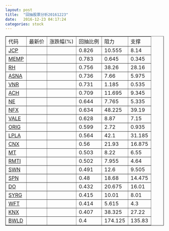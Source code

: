 ```yaml
---
layout: post
title:  "回抽股票分析20161223"
date:   2016-12-23 04:17:24
categories: stock
---
```

<script type="text/javascript">
var stockList = []
stockList.push('gb_jcp');
stockList.push('gb_memp');
stockList.push('gb_rh');
stockList.push('gb_asna');
stockList.push('gb_vnr');
stockList.push('gb_ach');
stockList.push('gb_ne');
stockList.push('gb_nfx');
stockList.push('gb_vale');
stockList.push('gb_orig');
stockList.push('gb_lpla');
stockList.push('gb_cnx');
stockList.push('gb_mt');
stockList.push('gb_rmti');
stockList.push('gb_swn');
stockList.push('gb_spn');
stockList.push('gb_do');
stockList.push('gb_syrg');
stockList.push('gb_wft');
stockList.push('gb_knx');
stockList.push('gb_bwld');
</script>
<table border="1">
 <tr>
 <td>代码</td>
 <td>最新价</td>
 <td>涨跌幅(%)</td>
 <td>回抽比例</td>
 <td>阻力</td>
 <td>支撑</td>
</tr>
  <tr id="jcp">
  <td><a href="http://stock.finance.sina.com.cn/usstock/quotes/JCP.html" target="_blank">JCP</a></td><td></td><td></td><td>0.826</td><td>10.555</td><td>8.14</td></tr>
  <tr id="memp">
  <td><a href="http://stock.finance.sina.com.cn/usstock/quotes/MEMP.html" target="_blank">MEMP</a></td><td></td><td></td><td>0.783</td><td>0.645</td><td>0.345</td></tr>
  <tr id="rh">
  <td><a href="http://stock.finance.sina.com.cn/usstock/quotes/RH.html" target="_blank">RH</a></td><td></td><td></td><td>0.756</td><td>38.26</td><td>28.16</td></tr>
  <tr id="asna">
  <td><a href="http://stock.finance.sina.com.cn/usstock/quotes/ASNA.html" target="_blank">ASNA</a></td><td></td><td></td><td>0.736</td><td>7.66</td><td>5.975</td></tr>
  <tr id="vnr">
  <td><a href="http://stock.finance.sina.com.cn/usstock/quotes/VNR.html" target="_blank">VNR</a></td><td></td><td></td><td>0.731</td><td>1.185</td><td>0.535</td></tr>
  <tr id="ach">
  <td><a href="http://stock.finance.sina.com.cn/usstock/quotes/ACH.html" target="_blank">ACH</a></td><td></td><td></td><td>0.709</td><td>11.695</td><td>9.345</td></tr>
  <tr id="ne">
  <td><a href="http://stock.finance.sina.com.cn/usstock/quotes/NE.html" target="_blank">NE</a></td><td></td><td></td><td>0.644</td><td>7.765</td><td>5.335</td></tr>
  <tr id="nfx">
  <td><a href="http://stock.finance.sina.com.cn/usstock/quotes/NFX.html" target="_blank">NFX</a></td><td></td><td></td><td>0.634</td><td>48.225</td><td>39.19</td></tr>
  <tr id="vale">
  <td><a href="http://stock.finance.sina.com.cn/usstock/quotes/VALE.html" target="_blank">VALE</a></td><td></td><td></td><td>0.628</td><td>8.87</td><td>7.15</td></tr>
  <tr id="orig">
  <td><a href="http://stock.finance.sina.com.cn/usstock/quotes/ORIG.html" target="_blank">ORIG</a></td><td></td><td></td><td>0.599</td><td>2.72</td><td>0.935</td></tr>
  <tr id="lpla">
  <td><a href="http://stock.finance.sina.com.cn/usstock/quotes/LPLA.html" target="_blank">LPLA</a></td><td></td><td></td><td>0.564</td><td>42.1</td><td>31.185</td></tr>
  <tr id="cnx">
  <td><a href="http://stock.finance.sina.com.cn/usstock/quotes/CNX.html" target="_blank">CNX</a></td><td></td><td></td><td>0.56</td><td>21.93</td><td>16.875</td></tr>
  <tr id="mt">
  <td><a href="http://stock.finance.sina.com.cn/usstock/quotes/MT.html" target="_blank">MT</a></td><td></td><td></td><td>0.503</td><td>8.22</td><td>6.55</td></tr>
  <tr id="rmti">
  <td><a href="http://stock.finance.sina.com.cn/usstock/quotes/RMTI.html" target="_blank">RMTI</a></td><td></td><td></td><td>0.502</td><td>7.955</td><td>4.64</td></tr>
  <tr id="swn">
  <td><a href="http://stock.finance.sina.com.cn/usstock/quotes/SWN.html" target="_blank">SWN</a></td><td></td><td></td><td>0.491</td><td>12.6</td><td>9.505</td></tr>
  <tr id="spn">
  <td><a href="http://stock.finance.sina.com.cn/usstock/quotes/SPN.html" target="_blank">SPN</a></td><td></td><td></td><td>0.48</td><td>18.68</td><td>14.475</td></tr>
  <tr id="do">
  <td><a href="http://stock.finance.sina.com.cn/usstock/quotes/DO.html" target="_blank">DO</a></td><td></td><td></td><td>0.432</td><td>20.675</td><td>16.01</td></tr>
  <tr id="syrg">
  <td><a href="http://stock.finance.sina.com.cn/usstock/quotes/SYRG.html" target="_blank">SYRG</a></td><td></td><td></td><td>0.415</td><td>10.01</td><td>8.01</td></tr>
  <tr id="wft">
  <td><a href="http://stock.finance.sina.com.cn/usstock/quotes/WFT.html" target="_blank">WFT</a></td><td></td><td></td><td>0.414</td><td>5.615</td><td>4.3</td></tr>
  <tr id="knx">
  <td><a href="http://stock.finance.sina.com.cn/usstock/quotes/KNX.html" target="_blank">KNX</a></td><td></td><td></td><td>0.407</td><td>38.325</td><td>27.22</td></tr>
  <tr id="bwld">
  <td><a href="http://stock.finance.sina.com.cn/usstock/quotes/BWLD.html" target="_blank">BWLD</a></td><td></td><td></td><td>0.4</td><td>174.125</td><td>135.83</td></tr>
</table>
